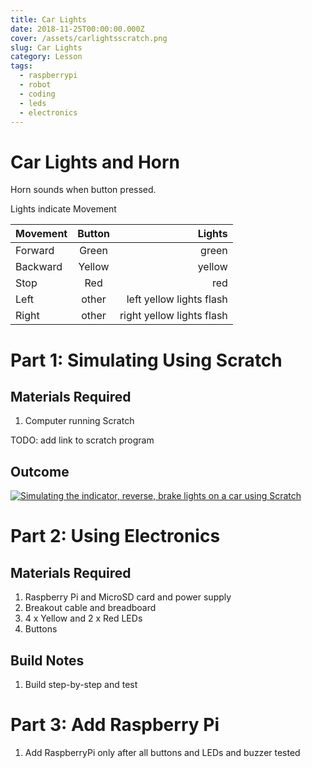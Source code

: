 ```yaml
---
title: Car Lights
date: 2018-11-25T00:00:00.000Z
cover: /assets/carlightsscratch.png
slug: Car Lights
category: Lesson
tags:
  - raspberrypi
  - robot
  - coding
  - leds
  - electronics
---
```



# Car Lights and Horn
Horn sounds when button pressed.

Lights indicate Movement


 Movement      | Button        | Lights  
 ------------- |:-------------:| -----:
 Forward       | Green         | green 
 Backward      | Yellow        | yellow 
 Stop          | Red           | red 
 Left          | other      | left yellow lights flash 
 Right         | other      | right yellow lights flash 



   

# Part 1: Simulating Using Scratch
## Materials Required

1. Computer running Scratch

TODO: add link to scratch program

## Outcome

[![Simulating the indicator, reverse, brake lights on a car using Scratch](http://img.youtube.com/vi/cVSb3EtPrd8/0.jpg)](http://www.youtube.com/watch?v=cVSb3EtPrd8)



# Part 2: Using Electronics

## Materials Required

1. Raspberry Pi and MicroSD card and power supply
2. Breakout cable and breadboard
3. 4 x Yellow and 2 x Red LEDs 
4. Buttons
   
## Build Notes
1. Build step-by-step and test




# Part 3: Add Raspberry Pi
1. Add RaspberryPi only after all buttons and LEDs and buzzer tested